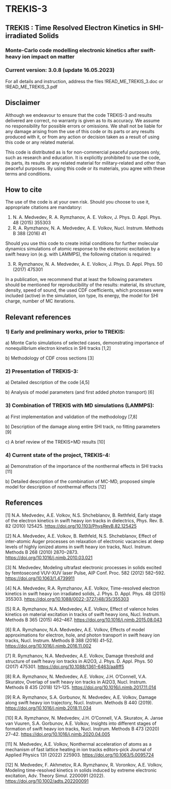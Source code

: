 # TREKIS-3
 ## TREKIS : Time Resolved Electron Kinetics in SHI-irradiated Solids
 ### Monte-Carlo code modelling electronic kinetics after swift-heavy ion impact on matter
 ### Current version: 3.0.8 (update 16.05.2023)
 
 For all details and instruction, address the files
 !READ_ME_TREKIS_3.doc  or  !READ_ME_TREKIS_3.pdf
 
 ## Disclaimer

Although we endeavour to ensure that the code TREKIS-3 and results delivered are correct, no warranty is given as to its accuracy. We assume no responsibility for possible errors or omissions. We shall not be liable for any damage arising from the use of this code or its parts or any results produced with it, or from any action or decision taken as a result of using this code or any related material.

This code is distributed as is for non-commercial peaceful purposes only, such as research and education. It is explicitly prohibited to use the code, its parts, its results or any related material for military-related and other than peaceful purposes.
By using this code or its materials, you agree with these terms and conditions.

 ## How to cite

The use of the code is at your own risk. Should you choose to use it, appropriate citations are mandatory:
1)	N. A. Medvedev, R. A. Rymzhanov, A. E. Volkov, J. Phys. D. Appl. Phys. 48 (2015) 355303
2)	R. A. Rymzhanov, N. A. Medvedev, A. E. Volkov, Nucl. Instrum. Methods B 388 (2016) 41

Should you use this code to create initial conditions for further molecular dynamics simulations of atomic response to the electronic excitation by a swift heavy ion (e.g. with LAMMPS), the following citation is required:

3)	R. Rymzhanov, N. A. Medvedev, A. E. Volkov, J. Phys. D. Appl. Phys. 50 (2017) 475301

In a publication, we recommend that at least the following parameters should be mentioned for reproducibility of the results: material, its structure, density, speed of sound, the used CDF coefficients, which processes were included (active) in the simulation, ion type, its energy, the model for SHI charge, number of MC iterations.

## Relevant references
 
### 1) Early and preliminary works, prior to TREKIS:

a) Monte Carlo simulations of selected cases, demonstrating importance of nonequilibrium electron kinetics in SHI tracks [1,2]

b) Methodology of CDF cross sections [3]


### 2) Presentation of TREKIS-3:

a) Detailed description of the code [4,5]

b) Analysis of model parameters (and first added photon transport) [6]


### 3) Combination of TREKIS with MD simulations (LAMMPS):

a)	First implementation and validation of the methodology [7,8]

b)	Description of the damage along entire SHI track, no fitting parameters [9]

c)	A brief review of the TREKIS+MD results [10]


### 4) Current state of the project, TREKIS-4:

a)	Demonstration of the importance of the nonthermal effects in SHI tracks [11]

b)	Detailed description of the combination of MC-MD, proposed simple model for description of nonthermal effects [12]


## References 

[1]	N.A. Medvedev, A.E. Volkov, N.S. Shcheblanov, B. Rethfeld, Early stage of the electron kinetics in swift heavy ion tracks in dielectrics, Phys. Rev. B. 82 (2010) 125425. https://doi.org/10.1103/PhysRevB.82.125425

[2]	N.A. Medvedev, A.E. Volkov, B. Rethfeld, N.S. Shcheblanov, Effect of inter-atomic Auger processes on relaxation of electronic vacancies at deep levels of highly ionized atoms in swift heavy ion tracks, Nucl. Instrum. Methods B 268 (2010) 2870–2873. https://doi.org/10.1016/j.nimb.2010.03.021

[3]	N. Medvedev, Modeling ultrafast electronic processes in solids excited by femtosecond VUV-XUV laser Pulse, AIP Conf. Proc. 582 (2012) 582–592. https://doi.org/10.1063/1.4739911

[4]	N.A. Medvedev, R.A. Rymzhanov, A.E. Volkov, Time-resolved electron kinetics in swift heavy ion irradiated solids, J. Phys. D. Appl. Phys. 48 (2015) 355303. https://doi.org/10.1088/0022-3727/48/35/355303

[5]	R.A. Rymzhanov, N.A. Medvedev, A.E. Volkov, Effect of valence holes kinetics on material excitation in tracks of swift heavy ions, Nucl. Instrum. Methods B 365 (2015) 462–467. https://doi.org/10.1016/j.nimb.2015.08.043

[6]	R.A. Rymzhanov, N.A. Medvedev, A.E. Volkov, Effects of model approximations for electron, hole, and photon transport in swift heavy ion tracks, Nucl. Instrum. Methods B 388 (2016) 41–52. https://doi.org/10.1016/j.nimb.2016.11.002

[7]	R. Rymzhanov, N.A. Medvedev, A.E. Volkov, Damage threshold and structure of swift heavy ion tracks in Al2O3, J. Phys. D. Appl. Phys. 50 (2017) 475301. https://doi.org/10.1088/1361-6463/aa8ff5

[8]	R.A. Rymzhanov, N. Medvedev, A.E. Volkov, J.H. O’Connell, V.A. Skuratov, Overlap of swift heavy ion tracks in Al2O3, Nucl. Instrum. Methods B 435 (2018) 121–125. https://doi.org/10.1016/j.nimb.2017.11.014

[9]	R.A. Rymzhanov, S.A. Gorbunov, N. Medvedev, A.E. Volkov, Damage along swift heavy ion trajectory, Nucl. Instrum. Methods B 440 (2019). https://doi.org/10.1016/j.nimb.2018.11.034

[10]	R.A. Rymzhanov, N. Medvedev, J.H. O’Connell, V.A. Skuratov, A. Janse van Vuuren, S.A. Gorbunov, A.E. Volkov, Insights into different stages of formation of swift heavy ion tracks, Nucl. Instrum. Methods B 473 (2020) 27–42. https://doi.org/10.1016/j.nimb.2020.04.005

[11]	N. Medvedev, A.E. Volkov, Nonthermal acceleration of atoms as a mechanism of fast lattice heating in ion tracks editors-pick
Journal of Applied Physics 131 (2022) 225903. https://doi.org/10.1063/5.0095724

[12]	N. Medvedev, F. Akhmetov, R.A. Rymzhanov, R. Voronkov, A.E. Volkov, Modeling time-resolved kinetics in solids induced by extreme electronic excitation, Adv. Theory Simul. 2200091 (2022). https://doi.org/10.1002/adts.202200091
